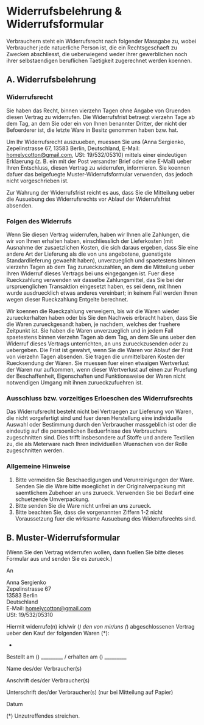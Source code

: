 # Widerrufsbelehrung & Widerrufsformular

Verbrauchern steht ein Widerrufsrecht nach folgender Massgabe zu, wobei Verbraucher jede natuerliche Person ist, die ein Rechtsgeschaeft zu Zwecken abschliesst, die ueberwiegend weder ihrer gewerblichen noch ihrer selbstaendigen beruflichen Taetigkeit zugerechnet werden koennen.

## A. Widerrufsbelehrung

### Widerrufsrecht

Sie haben das Recht, binnen vierzehn Tagen ohne Angabe von Gruenden diesen Vertrag zu widerrufen. Die Widerrufsfrist betraegt vierzehn Tage ab dem Tag, an dem Sie oder ein von Ihnen benannter Dritter, der nicht der Befoerderer ist, die letzte Ware in Besitz genommen haben bzw. hat.

Um Ihr Widerrufsrecht auszuueben, muessen Sie uns (Anna Sergienko, Zepelinstrasse 67, 13583 Berlin, Deutschland, E-Mail: homelycotton@gmail.com, USt: 19/532/05310) mittels einer eindeutigen Erklaerung (z. B. ein mit der Post versandter Brief oder eine E-Mail) ueber Ihren Entschluss, diesen Vertrag zu widerrufen, informieren. Sie koennen dafuer das beigefuegte Muster-Widerrufsformular verwenden, das jedoch nicht vorgeschrieben ist.

Zur Wahrung der Widerrufsfrist reicht es aus, dass Sie die Mitteilung ueber die Ausuebung des Widerrufsrechts vor Ablauf der Widerrufsfrist absenden.

### Folgen des Widerrufs

Wenn Sie diesen Vertrag widerrufen, haben wir Ihnen alle Zahlungen, die wir von Ihnen erhalten haben, einschliesslich der Lieferkosten (mit Ausnahme der zusaetzlichen Kosten, die sich daraus ergeben, dass Sie eine andere Art der Lieferung als die von uns angebotene, guenstigste Standardlieferung gewaehlt haben), unverzueglich und spaetestens binnen vierzehn Tagen ab dem Tag zurueckzuzahlen, an dem die Mitteilung ueber Ihren Widerruf dieses Vertrags bei uns eingegangen ist. Fuer diese Rueckzahlung verwenden wir dasselbe Zahlungsmittel, das Sie bei der urspruenglichen Transaktion eingesetzt haben, es sei denn, mit Ihnen wurde ausdruecklich etwas anderes vereinbart; in keinem Fall werden Ihnen wegen dieser Rueckzahlung Entgelte berechnet.

Wir koennen die Rueckzahlung verweigern, bis wir die Waren wieder zurueckerhalten haben oder bis Sie den Nachweis erbracht haben, dass Sie die Waren zurueckgesandt haben, je nachdem, welches der fruehere Zeitpunkt ist. Sie haben die Waren unverzueglich und in jedem Fall spaetestens binnen vierzehn Tagen ab dem Tag, an dem Sie uns ueber den Widerruf dieses Vertrags unterrichten, an uns zurueckzusenden oder zu uebergeben. Die Frist ist gewahrt, wenn Sie die Waren vor Ablauf der Frist von vierzehn Tagen absenden. Sie tragen die unmittelbaren Kosten der Ruecksendung der Waren. Sie muessen fuer einen etwaigen Wertverlust der Waren nur aufkommen, wenn dieser Wertverlust auf einen zur Pruefung der Beschaffenheit, Eigenschaften und Funktionsweise der Waren nicht notwendigen Umgang mit ihnen zurueckzufuehren ist.

### Ausschluss bzw. vorzeitiges Erloeschen des Widerrufsrechts

Das Widerrufsrecht besteht nicht bei Vertraegen zur Lieferung von Waren, die nicht vorgefertigt sind und fuer deren Herstellung eine individuelle Auswahl oder Bestimmung durch den Verbraucher massgeblich ist oder die eindeutig auf die persoenlichen Beduerfnisse des Verbrauchers zugeschnitten sind. Dies trifft insbesondere auf Stoffe und andere Textilien zu, die als Meterware nach Ihren individuellen Wuenschen von der Rolle zugeschnitten werden.

### Allgemeine Hinweise

1. Bitte vermeiden Sie Beschaedigungen und Verunreinigungen der Ware. Senden Sie die Ware bitte moeglichst in der Originalverpackung mit saemtlichem Zubehoer an uns zurueck. Verwenden Sie bei Bedarf eine schuetzende Umverpackung.
2. Bitte senden Sie die Ware nicht unfrei an uns zurueck.
3. Bitte beachten Sie, dass die vorgenannten Ziffern 1-2 nicht Voraussetzung fuer die wirksame Ausuebung des Widerrufsrechts sind.

## B. Muster-Widerrufsformular

(Wenn Sie den Vertrag widerrufen wollen, dann fuellen Sie bitte dieses Formular aus und senden Sie es zurueck.)

An

Anna Sergienko  
Zepelinstrasse 67  
13583 Berlin  
Deutschland  
E-Mail: homelycotton@gmail.com  
USt: 19/532/05310

Hiermit widerrufe(n) ich/wir (*) den von mir/uns (*) abgeschlossenen Vertrag ueber den Kauf der folgenden Waren (*):  

*

Bestellt am () _________ / erhalten am () _________  

Name des/der Verbraucher(s)  

Anschrift des/der Verbraucher(s)  

Unterschrift des/der Verbraucher(s) (nur bei Mitteilung auf Papier)  

Datum  

(*) Unzutreffendes streichen.
